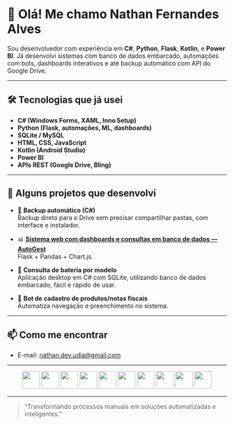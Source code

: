 # 👋 Olá! Me chamo Nathan Fernandes Alves

Sou desenvolvedor com experiência em **C#**, **Python**, **Flask**, **Kotlin**, e **Power BI**. Já desenvolvi sistemas com banco de dados embarcado, automações com bots, dashboards interativos e até backup automático com API do Google Drive.

---

## 🛠️ Tecnologias que já usei

- **C# (Windows Forms, XAML, Inno Setup)**
- **Python (Flask, automações, ML, dashboards)**
- **SQLite / MySQL**
- **HTML, CSS, JavaScript**
- **Kotlin (Android Studio)**
- **Power BI**
- **APIs REST (Google Drive, Bling)**

---

## 🧩 Alguns projetos que desenvolvi

- 🔄 **Backup automático (C#)**  
  Backup direto para o Drive sem precisar compartilhar pastas, com interface e instalador.

- 📊 **[Sistema web com dashboards e consultas em banco de dados — AutoGest](https://github.com/Nathan-Dev-udia/AutoGest)**  
  Flask + Pandas + Chart.js.

- 🔋 **Consulta de bateria por modelo**  
  Aplicação desktop em C# com SQLite, utilizando banco de dados embarcado, fácil e rápido de usar.

- 🤖 **Bot de cadastro de produtos/notas fiscais**  
  Automatiza navegação e preenchimento no sistema.

---

## 📫 Como me encontrar

- E-mail: nathan.dev.udia@gmail.com

---

<div align="center">
  <img src="https://cdn.jsdelivr.net/gh/devicons/devicon/icons/csharp/csharp-original.svg" width="40" height="40" />
  <img src="https://cdn.jsdelivr.net/gh/devicons/devicon/icons/python/python-original.svg" width="40" height="40" />
  <img src="https://cdn.jsdelivr.net/gh/devicons/devicon/icons/flask/flask-original.svg" width="40" height="40" />
  <img src="https://cdn.jsdelivr.net/gh/devicons/devicon/icons/sqlite/sqlite-original.svg" width="40" height="40" />
  <img src="https://cdn.jsdelivr.net/gh/devicons/devicon/icons/html5/html5-original.svg" width="40" height="40" />
  <img src="https://cdn.jsdelivr.net/gh/devicons/devicon/icons/css3/css3-original.svg" width="40" height="40" />
  <img src="https://cdn.jsdelivr.net/gh/devicons/devicon/icons/javascript/javascript-original.svg" width="40" height="40" />
  <img src="https://cdn.jsdelivr.net/gh/devicons/devicon/icons/kotlin/kotlin-original.svg" width="40" height="40" />
  <img src="https://cdn.jsdelivr.net/gh/devicons/devicon/icons/jupyter/jupyter-original.svg" width="40" height="40" />
  <img src="https://img.icons8.com/color/48/000000/power-bi.png" width="40" height="40" />
</div>

---
> “Transformando processos manuais em soluções automatizadas e inteligentes.”
